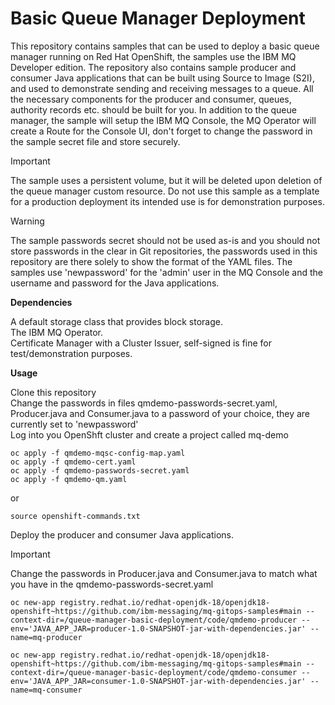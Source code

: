 # Basic Queue Manager Deployment

This repository contains samples that can be used to deploy a basic queue manager running on Red Hat OpenShift, the samples use the IBM MQ Developer edition. The repository also contains sample producer and consumer Java applications that can be built using Source to Image (S2I), and used to demonstrate sending and receiving messages to a queue. All the necessary components for the producer and consumer, queues, authority records etc. should be built for you. In addition to the queue manager, the sample will setup the IBM MQ Console, the MQ Operator will create a Route for the Console UI, don't forget to change the password in the sample secret file and store securely.  


> [!IMPORTANT]  
> The sample uses a persistent volume, but it will be deleted upon deletion of the queue manager custom resource. Do not use this sample as a template for a production deployment its intended use is for demonstration purposes.  

> [!WARNING]  
> The sample passwords secret should not be used as-is and you should not store passwords in the clear in Git repositories, the passwords used in this repository are there solely to show the format of the YAML files.  The samples use 'newpassword' for the 'admin' user in the MQ Console and the username and password for the Java applications.  

__Dependencies__  

A default storage class that provides block storage.  
The IBM MQ Operator.  
Certificate Manager with a Cluster Issuer, self-signed is fine for test/demonstration purposes.  

__Usage__  

Clone this repository  
Change the passwords in files qmdemo-passwords-secret.yaml, Producer.java and Consumer.java to a password of your choice, they are currently set to 'newpassword'  
Log into you OpenShft cluster and create a project called mq-demo  
  
```
oc apply -f qmdemo-mqsc-config-map.yaml  
oc apply -f qmdemo-cert.yaml  
oc apply -f qmdemo-passwords-secret.yaml  
oc apply -f qmdemo-qm.yaml  
```
or  
```
source openshift-commands.txt
```  

Deploy the producer and consumer Java applications.  

> [!IMPORTANT]
> Change the passwords in Producer.java and Consumer.java to match what you have in the qmdemo-passwords-secret.yaml  

```
oc new-app registry.redhat.io/redhat-openjdk-18/openjdk18-openshift~https://github.com/ibm-messaging/mq-gitops-samples#main --context-dir=/queue-manager-basic-deployment/code/qmdemo-producer --env='JAVA_APP_JAR=producer-1.0-SNAPSHOT-jar-with-dependencies.jar' --name=mq-producer  
  
oc new-app registry.redhat.io/redhat-openjdk-18/openjdk18-openshift~https://github.com/ibm-messaging/mq-gitops-samples#main --context-dir=/queue-manager-basic-deployment/code/qmdemo-consumer --env='JAVA_APP_JAR=consumer-1.0-SNAPSHOT-jar-with-dependencies.jar' --name=mq-consumer  
```
